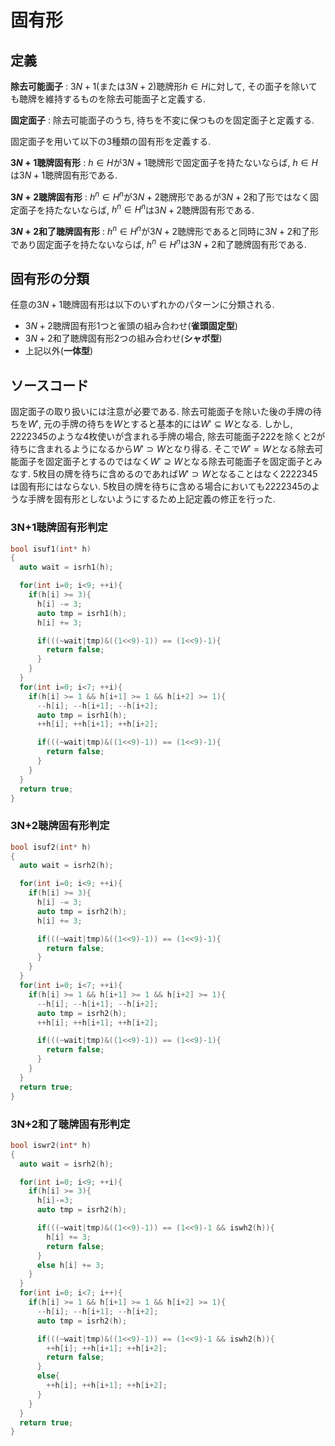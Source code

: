 # 固有形

## 定義

**除去可能面子**
: $3N+1$(または$3N+2$)聴牌形$h \in H$に対して, その面子を除いても聴牌を維持するものを除去可能面子と定義する.

**固定面子**
: 除去可能面子のうち, 待ちを不変に保つものを固定面子と定義する. 

固定面子を用いて以下の3種類の固有形を定義する.

**$3N+1$聴牌固有形**
: $h \in H$が$3N+1$聴牌形で固定面子を持たないならば, $h \in H$は$3N+1$聴牌固有形である. 

**$3N+2$聴牌固有形**
: $h^n \in H^n$が$3N+2$聴牌形であるが$3N+2$和了形ではなく固定面子を持たないならば, $h^n \in H^n$は$3N+2$聴牌固有形である. 

**$3N+2$和了聴牌固有形**
: $h^n \in H^n$が$3N+2$聴牌形であると同時に$3N+2$和了形であり固定面子を持たないならば, $h^n \in H^n$は$3N+2$和了聴牌固有形である. 

## 固有形の分類

任意の$3N+1$聴牌固有形は以下のいずれかのパターンに分類される.

- $3N+2$聴牌固有形1つと雀頭の組み合わせ(**雀頭固定型**)
- $3N+2$和了聴牌固有形2つの組み合わせ(**シャボ型**)
- 上記以外(**一体型**)

## ソースコード

固定面子の取り扱いには注意が必要である. 除去可能面子を除いた後の手牌の待ちを$W'$, 元の手牌の待ちを$W$とすると基本的には$W' \subseteq{W}$となる. しかし, 2222345のような4枚使いが含まれる手牌の場合, 除去可能面子222を除くと2が待ちに含まれるようになるから$W' \supset{W}$となり得る. そこで$W' = W$となる除去可能面子を固定面子とするのではなく$W' \supseteq{W}$となる除去可能面子を固定面子とみなす. 5枚目の牌を待ちに含めるのであれば$W' \supset{W}$となることはなく2222345は固有形にはならない. 5枚目の牌を待ちに含める場合においても2222345のような手牌を固有形としないようにするため上記定義の修正を行った.

### 3N+1聴牌固有形判定

```cpp
bool isuf1(int* h)
{
  auto wait = isrh1(h);

  for(int i=0; i<9; ++i){
    if(h[i] >= 3){
      h[i] -= 3;
      auto tmp = isrh1(h);
      h[i] += 3;

      if(((~wait|tmp)&((1<<9)-1)) == (1<<9)-1){
        return false;
      }
    }
  }
  for(int i=0; i<7; ++i){
    if(h[i] >= 1 && h[i+1] >= 1 && h[i+2] >= 1){
      --h[i]; --h[i+1]; --h[i+2];
      auto tmp = isrh1(h);
      ++h[i]; ++h[i+1]; ++h[i+2];

      if(((~wait|tmp)&((1<<9)-1)) == (1<<9)-1){
        return false;
      }
    }
  }
  return true;
}
```

### 3N+2聴牌固有形判定

```cpp
bool isuf2(int* h)
{
  auto wait = isrh2(h);

  for(int i=0; i<9; ++i){
    if(h[i] >= 3){
      h[i] -= 3;
      auto tmp = isrh2(h);
      h[i] += 3;

      if(((~wait|tmp)&((1<<9)-1)) == (1<<9)-1){
        return false;
      }
    }
  }
  for(int i=0; i<7; ++i){
    if(h[i] >= 1 && h[i+1] >= 1 && h[i+2] >= 1){
      --h[i]; --h[i+1]; --h[i+2];
      auto tmp = isrh2(h);
      ++h[i]; ++h[i+1]; ++h[i+2];

      if(((~wait|tmp)&((1<<9)-1)) == (1<<9)-1){
        return false;
      }
    }
  }
  return true;
}
```

### 3N+2和了聴牌固有形判定

```cpp
bool iswr2(int* h)
{
  auto wait = isrh2(h);

  for(int i=0; i<9; ++i){
    if(h[i] >= 3){
      h[i]-=3;
      auto tmp = isrh2(h);

      if(((~wait|tmp)&((1<<9)-1)) == (1<<9)-1 && iswh2(h)){
        h[i] += 3;
        return false;
      }
      else h[i] += 3;
    }
  }
  for(int i=0; i<7; i++){
    if(h[i] >= 1 && h[i+1] >= 1 && h[i+2] >= 1){
      --h[i]; --h[i+1]; --h[i+2];
      auto tmp = isrh2(h);

      if(((~wait|tmp)&((1<<9)-1)) == (1<<9)-1 && iswh2(h)){
        ++h[i]; ++h[i+1]; ++h[i+2];
        return false;
      }
      else{
        ++h[i]; ++h[i+1]; ++h[i+2];
      }
    }
  }
  return true;
}
```
